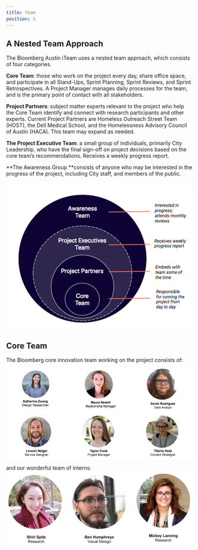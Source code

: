 ```yaml
---
title: Team
position: 1
---
```


## A Nested Team Approach
The Bloomberg Austin iTeam uses a nested team approach, which consists of four categories.

**Core Team**: those who work on the project every day, share office space, and participate in all Stand-Ups, Sprint Planning, Sprint Reviews, and Sprint Retrospectives. A Project Manager manages daily processes for the team, and is the primary point of contact with all stakeholders.

**Project Partners**: subject matter experts relevant to the project who help the Core Team identify and connect with research participants and other experts. Current Project Partners are Homeless Outreach Street Team (HOST), the Dell Medical School, and the Homelessness Advisory Council of Austin (HACA). This team may expand as needed. 

**The Project Executive Team**: a small group of individuals, primarily City Leadership, who have the final sign-off on project decisions based on the core team’s recommendations. Receives a weekly progress report.

**The Awareness Group **consists of anyone who may be interested in the progress of the project, including City staff, and members of the public. 

![Nested Teams Graphic](/assets/img/projects/bloomberg-iteam/iteam-nested-teams.png)


## Core Team
The Bloomberg core innovation team working on the project consists of:


![iTeam Core Team Photos](/assets/img/projects/bloomberg-iteam/iteam-team-pics.png)


and our wonderful team of interns:
![iTeam Interns Photos](/assets/img/projects/bloomberg-iteam/iteam-interns.png)
